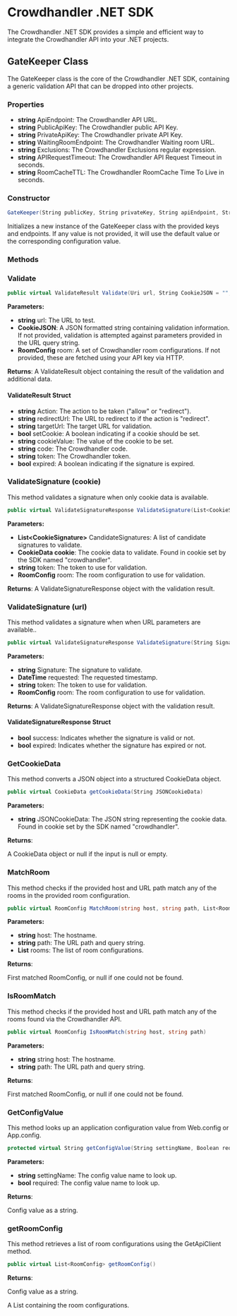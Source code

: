 # Crowdhandler .NET SDK

The Crowdhandler .NET SDK provides a simple and efficient way to integrate the Crowdhandler API into your .NET projects.

## GateKeeper Class

The GateKeeper class is the core of the Crowdhandler .NET SDK, containing a generic validation API that can be dropped into other projects.

### Properties

- **string** ApiEndpoint: The Crowdhandler API URL.
- **string** PublicApiKey: The Crowdhandler public API Key.
- **string** PrivateApiKey: The Crowdhandler private API Key.
- **string** WaitingRoomEndpoint: The Crowdhandler Waiting room URL.
- **string** Exclusions: The Crowdhandler Exclusions regular expression.
- **string** APIRequestTimeout: The Crowdhandler API Request Timeout in seconds.
- **string** RoomCacheTTL: The Crowdhandler RoomCache Time To Live in seconds.

### Constructor

```csharp
GateKeeper(String publicKey, String privateKey, String apiEndpoint, String waitingRoomEndpoint, String exclusions, String apiRequestTimeout, String roomCacheTTL, String safetyNetSlug)
```

Initializes a new instance of the GateKeeper class with the provided keys and endpoints. If any value is not provided, it will use the default value or the corresponding configuration value.

### Methods

### Validate

```csharp
public virtual ValidateResult Validate(Uri url, String CookieJSON = "", RoomConfig room = null)
```

**Parameters:**

- **string** url: The URL to test.
- **CookieJSON**: A JSON formatted string containing validation information. If not provided, validation is attempted against parameters provided in the URL query string.
- **RoomConfig** room: A set of Crowdhandler room configurations. If not provided, these are fetched using your API key via HTTP.

**Returns**: 
A ValidateResult object containing the result of the validation and additional data.

#### ValidateResult Struct

- **string** Action: The action to be taken ("allow" or "redirect").
- **string** redirectUrl: The URL to redirect to if the action is "redirect".
- **string** targetUrl: The target URL for validation.
- **bool** setCookie: A boolean indicating if a cookie should be set.
- **string** cookieValue: The value of the cookie to be set.
- **string** code: The Crowdhandler code.
- **string** token: The Crowdhandler token.
- **bool** expired: A boolean indicating if the signature is expired.

### ValidateSignature (cookie)

This method validates a signature when only cookie data is available.

```csharp
public virtual ValidateSignatureResponse ValidateSignature(List<CookieSignature> CandidateSignatures, CookieData cookie, String token, RoomConfig room)
```

**Parameters:**

- **List\<CookieSignature\>** CandidateSignatures: A list of candidate signatures to validate.
- **CookieData cookie**: The cookie data to validate. Found in cookie set by the SDK named "crowdhandler". 
- **string** token: The token to use for validation.
- **RoomConfig** room: The room configuration to use for validation.

**Returns**:
A ValidateSignatureResponse object with the validation result.

### ValidateSignature (url)

This method validates a signature when when URL parameters are available..

```csharp
public virtual ValidateSignatureResponse ValidateSignature(String Signature, DateTime requested, String token, RoomConfig room)
```

**Parameters:**

- **string** Signature: The signature to validate.
- **DateTime** requested: The requested timestamp.
- **string** token: The token to use for validation.
- **RoomConfig** room: The room configuration to use for validation.

**Returns**:
A ValidateSignatureResponse object with the validation result.


#### ValidateSignatureResponse Struct

- **bool** success: Indicates whether the signature is valid or not.
- **bool** expired: Indicates whether the signature has expired or not.

### GetCookieData
This method converts a JSON object into a structured CookieData object.

```csharp
public virtual CookieData getCookieData(String JSONCookieData)
```

**Parameters:**

- **string** JSONCookieData: The JSON string representing the cookie data. Found in cookie set by the SDK named "crowdhandler". 

**Returns**: 

A CookieData object or null if the input is null or empty.

### MatchRoom
This method checks if the provided host and URL path match any of the rooms in the provided room configuration.

```csharp
public virtual RoomConfig MatchRoom(string host, string path, List<RoomConfig> rooms)
```

**Parameters:**

- **string** host: The hostname.
- **string** path: The URL path and query string.
- **List<RoomConfig>** rooms: The list of room configurations.

**Returns**: 

First matched RoomConfig, or null if one could not be found.

### IsRoomMatch
This method checks if the provided host and URL path match any of the rooms found via the Crowdhandler API.

```csharp
public virtual RoomConfig IsRoomMatch(string host, string path)
```

**Parameters:**

- **string** string host: The hostname.
- **string** path: The URL path and query string.

**Returns**: 

First matched RoomConfig, or null if one could not be found.

### GetConfigValue
This method looks up an application configuration value from Web.config or App.config.

```csharp
protected virtual String getConfigValue(String settingName, Boolean required)
```

**Parameters:**

- **string** settingName: The config value name to look up.
- **bool** required: The config value name to look up.

**Returns**: 

Config value as a string.

### getRoomConfig

This method retrieves a list of room configurations using the GetApiClient method.

```csharp
public virtual List<RoomConfig> getRoomConfig()
```

**Returns**: 

Config value as a string.

A List<RoomConfig> containing the room configurations.


